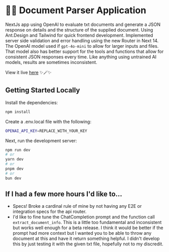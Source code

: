 # 📄✨ Document Parser Application
NextJs app using OpenAI to evaluate txt documents and generate a JSON response on details and the structure of the supplied document. Using Ant.Design and Tailwind for quick frontend development. Implemented server side validation and error handling using the new Router in Next 14. The OpenAI model used if `gpt-4o-mini` to allow for larger inputs and files. That model also has better support for the tools and functions that allow for consistent JSON responses every time. Like anything using untrained AI models, results are sometimes inconsistent.

View it live [here](https://parse.raygun-playground.com/) ✨🪄✨


## Getting Started Locally
Install the dependencies:
```bash
npm install
```

Create a .env.local file with the following:
```bash
OPENAI_API_KEY=REPLACE_WITH_YOUR_KEY
```

Next, run the development server:

```bash
npm run dev
# or
yarn dev
# or
pnpm dev
# or
bun dev
```

## If I had a few more hours I'd like to...
- Specs! Broke a cardinal rule of mine by not having any E2E or integration specs for the api router.
- I'd like to fine tune the ChatCompletion prompt and the function call `extract_document_info`. This is a little too fundamental and inconsistent but works well enough for a beta release. I think it would be better if the prompt had more context but I wanted you to be able to throw any document at this and have it return something helpful. I didn't develop this by just testing it with the given txt file, hopefully not to my discredit.
